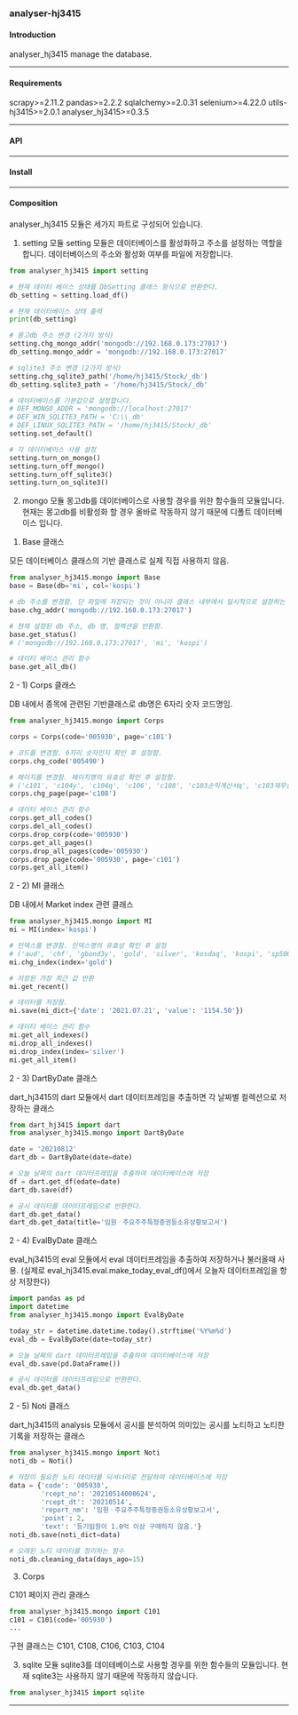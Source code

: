 ### analyser-hj3415

#### Introduction 
analyser_hj3415 manage the database.

---
#### Requirements

scrapy>=2.11.2
pandas>=2.2.2
sqlalchemy>=2.0.31
selenium>=4.22.0
utils-hj3415>=2.0.1
analyser_hj3415>=0.3.5

---
#### API

---
#### Install


---
#### Composition
analyser_hj3415 모듈은 세가지 파트로 구성되어 있습니다.

1. setting 모듈 
setting 모듈은 데이터베이스를 활성화하고 주소를 설정하는 역할을 합니다. 
데이터베이스의 주소와 활성화 여부를 파일에 저장합니다.

```python
from analyser_hj3415 import setting

# 현재 데이터 베이스 상태를 DbSetting 클래스 형식으로 반환한다.
db_setting = setting.load_df()

# 현재 데이터베이스 상태 출력
print(db_setting)

# 몽고db 주소 변경 (2가지 방식)
setting.chg_mongo_addr('mongodb://192.168.0.173:27017')
db_setting.mongo_addr = 'mongodb://192.168.0.173:27017'

# sqlite3 주소 변경 (2가지 방식)
setting.chg_sqlite3_path('/home/hj3415/Stock/_db')
db_setting.sqlite3_path = '/home/hj3415/Stock/_db'

# 데이터베이스를 기본값으로 설정합니다.
# DEF_MONGO_ADDR = 'mongodb://localhost:27017'
# DEF_WIN_SQLITE3_PATH = 'C:\\_db'
# DEF_LINUX_SQLITE3_PATH = '/home/hj3415/Stock/_db'
setting.set_default()

# 각 데이터베이스 사용 설정
setting.turn_on_mongo()
setting.turn_off_mongo()
setting.turn_off_sqlite3()
setting.turn_on_sqlite3()
```

2. mongo 모듈
몽고db를 데이터베이스로 사용할 경우를 위한 함수들의 모듈입니다.
현재는 몽고db를 비활성화 할 경우 올바로 작동하지 않기 때문에 디폴트 데이터베이스 입니다. 

1) Base 클래스

모든 데이터베이스 클래스의 기반 클래스로 실제 직접 사용하지 않음.

```python
from analyser_hj3415.mongo import Base
base = Base(db='mi', col='kospi')

# db 주소를 변경함. 단 파일에 저장되는 것이 아니라 클래스 내부에서 일시적으로 설정하는 것임 
base.chg_addr('mongodb://192.168.0.173:27017')

# 현재 설정된 db 주소, db 명, 컬렉션을 반환함.
base.get_status()
# ('mongodb://192.168.0.173:27017', 'mi', 'kospi')

# 데이터 베이스 관리 함수
base.get_all_db()
```

2 - 1) Corps 클래스

DB 내에서 종목에 관련된 기반클래스로 db명은 6자리 숫자 코드명임.

```python
from analyser_hj3415.mongo import Corps

corps = Corps(code='005930', page='c101')

# 코드를 변경함. 6자리 숫자인지 확인 후 설정함.
corps.chg_code('005490')

# 페이지를 변경함. 페이지명의 유효성 확인 후 설정함.
# ('c101', 'c104y', 'c104q', 'c106', 'c108', 'c103손익계산서q', 'c103재무상태표q', 'c103현금흐름표q', 'c103손익계산서y', 'c103재무상태표y', 'c103현금흐름표y', 'dart')
corps.chg_page(page='c108')

# 데이터 베이스 관리 함수
corps.get_all_codes()
corps.del_all_codes()
corps.drop_corp(code='005930')
corps.get_all_pages()
corps.drop_all_pages(code='005930')
corps.drop_page(code='005930', page='c101')
corps.get_all_item()
```

2 - 2) MI 클래스

DB 내에서 Market index 관련 클래스

```python
from analyser_hj3415.mongo import MI
mi = MI(index='kospi')

# 인덱스를 변경함. 인덱스명의 유효성 확인 후 설정
# ('aud', 'chf', 'gbond3y', 'gold', 'silver', 'kosdaq', 'kospi', 'sp500', 'usdkrw', 'wti', 'avgper', 'yieldgap', 'usdidx')
mi.chg_index(index='gold')

# 저장된 가장 최근 값 반환
mi.get_recent()

# 데이터를 저장함.
mi.save(mi_dict={'date': '2021.07.21', 'value': '1154.50'})

# 데이터 베이스 관리 함수
mi.get_all_indexes()
mi.drop_all_indexes()
mi.drop_index(index='silver')
mi.get_all_item()
```

2 - 3) DartByDate 클래스

dart_hj3415의 dart 모듈에서 dart 데이터프레임을 추출하면 각 날짜별 컬렉션으로 저장하는 클래스

```python
from dart_hj3415 import dart
from analyser_hj3415.mongo import DartByDate

date = '20210812'
dart_db = DartByDate(date=date)

# 오늘 날짜의 dart 데이터프레임을 추출하여 데이터베이스에 저장 
df = dart.get_df(edate=date)
dart_db.save(df)

# 공시 데이터를 데이터프레임으로 반환한다. 
dart_db.get_data()
dart_db.get_data(title='임원ㆍ주요주주특정증권등소유상황보고서')
```

2 - 4) EvalByDate 클래스

eval_hj3415의 eval 모듈에서 eval 데이터프레임을 추출하여 저장하거나 불러올때 사용.
(실제로 eval_hj3415.eval.make_today_eval_df()에서 오늘자 데이터프레임을 항상 저장한다)

```python
import pandas as pd
import datetime
from analyser_hj3415.mongo import EvalByDate

today_str = datetime.datetime.today().strftime('%Y%m%d')
eval_db = EvalByDate(date=today_str)

# 오늘 날짜의 dart 데이터프레임을 추출하여 데이터베이스에 저장 
eval_db.save(pd.DataFrame())

# 공시 데이터를 데이터프레임으로 반환한다. 
eval_db.get_data()
```

2 - 5) Noti 클래스

dart_hj3415의 analysis 모듈에서 공시를 분석하여 의미있는 공시를 노티하고 노티한 기록을 저장하는 클래스

```python
from analyser_hj3415.mongo import Noti
noti_db = Noti()

# 저장이 필요한 노티 데이터를 딕셔너리로 전달하여 데이터베이스에 저장
data = {'code': '005930',
        'rcept_no': '20210514000624',
        'rcept_dt': '20210514',
        'report_nm': '임원ㆍ주요주주특정증권등소유상황보고서',
        'point': 2,
        'text': '등기임원이 1.0억 이상 구매하지 않음.'}
noti_db.save(noti_dict=data)

# 오래된 노티 데이터를 정리하는 함수
noti_db.cleaning_data(days_ago=15)
```

3) Corps 

C101 페이지 관리 클래스

```python
from analyser_hj3415.mongo import C101
c101 = C101(code='005930')
...
```

구현 클래스는 C101, C108, C106, C103, C104

3. sqlite 모듈
sqlite3를 데이테베이스로 사용할 경우를 위한 함수들의 모듈입니다.
현재 sqlite3는 사용하지 않기 때문에 작동하지 않습니다.

```python
from analyser_hj3415 import sqlite

```
---

